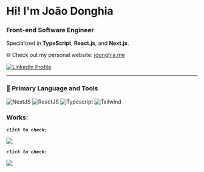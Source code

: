 # Hi! I'm João Donghia
### Front-end Software Engineer

Specialized in **TypeScript**, **React.js**, and **Next.js**.

🌐 Check out my personal website: <a href="https://jdonghia.me/" target="_blank">jdonghia.me</a>

<div>                                                                              
  <a href="https://www.linkedin.com/in/joão-donghia-4a0379200/" target="_blank">
    <img src="https://img.shields.io/badge/-LinkedIn-%230077B5?style=for-the-badge&logo=linkedin&logoColor=white" alt="LinkedIn Profile">
  </a>
</div>

---

### 🧰 Primary Language and Tools

<div>
  <img alt="NextJS" src="https://img.shields.io/badge/Next-black?style=for-the-badge&logo=next.js&logoColor=white"/>
  <img alt="ReactJS" src="https://img.shields.io/badge/React-20232A?style=for-the-badge&logo=react&logoColor=61DAFB"/>
  <img alt="Typescript" src="https://img.shields.io/badge/TypeScript-007ACC?style=for-the-badge&logo=typescript&logoColor=white"/>
  <img alt="Tailwind" src="https://img.shields.io/badge/Tailwind_CSS-38B2AC?style=for-the-badge&logo=tailwind-css&logoColor=white"/>
</div>

### Works:
***`click to check:`***
<div style="width:30em;">   
  <a href="https://jdonghiacssmotion.vercel.app/" target="_blank">
    <img src="https://media3.giphy.com/media/v1.Y2lkPTc5MGI3NjExMml0bWN4cjQ2N3drMGxhNTZkOTY2M3duZGphN3dveGRsYnIyMDRyeSZlcD12MV9pbnRlcm5hbF9naWZfYnlfaWQmY3Q9Zw/JLCCs9Iwril2MDDRyO/giphy.gif"/>
  </a>
</div>

***`click to check:`***
<div>   
 <a href="https://jdonghia.me" target="_blank">
    <img src="https://media2.giphy.com/media/v1.Y2lkPTc5MGI3NjExdWc1djhpeG0yYzZwbzdxZGcwenk5Mjh3aTFuZ25mMWhvcXI4NG84aSZlcD12MV9pbnRlcm5hbF9naWZfYnlfaWQmY3Q9Zw/AyfqWszQzSXItvgkG9/giphy.gif"/>
  </a>
</div>





